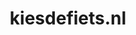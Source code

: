---
layout: post
title: "kiesdefiets.nl"
internal_url: "/dutchgov/kiesdefiets.nl.html"
subdomains_count: 2
all_subdomains_count: 5
urls_count: 2
ssl_rank: 0
http_rank: 75
url_link: /data/kiesdefiets.nl/urls.txt
all_subdomains_link: /data/kiesdefiets.nl/all_subdomains.txt
subdomains_link: /data/kiesdefiets.nl/subdomains.txt
categories: dutchgov
---